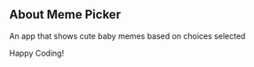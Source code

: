 # 

## About Meme Picker

An app that shows cute baby memes based on choices selected

Happy Coding!
